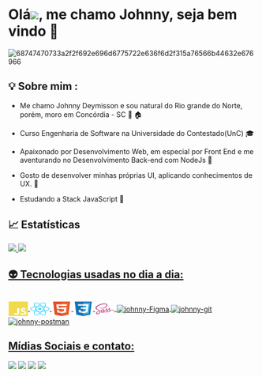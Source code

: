 # Olá<img src="https://raw.githubusercontent.com/kaueMarques/kaueMarques/master/hi.gif" width="30px">, me chamo Johnny, seja bem vindo 🎉
![68747470733a2f2f692e696d6775722e636f6d2f315a76566b44632e676966](https://user-images.githubusercontent.com/68932001/150623003-2f7afea5-fb76-45d2-99e2-d50746e2bd95.gif)


## 💡 Sobre mim :
* Me chamo Johnny Deymisson e sou natural do Rio grande do Norte, porém, moro em Concórdia - SC 📍 🏠

* Curso Engenharia de Software na Universidade do Contestado(UnC) 🎓

* Apaixonado por Desenvolvimento Web, em especial por Front End e me aventurando no Desenvolvimento Back-end com NodeJs 💚

* Gosto de desenvolver minhas próprias UI, aplicando conhecimentos de UX. 🌆

* Estudando a Stack JavaScript 🚀

## 📈 Estatísticas
 
  <a href="https://github.com/jdeymisson">
  <img height="168em" src="https://github-readme-stats.vercel.app/api?username=jdeymisson&show_icons=true&theme=highcontrast&include_all_commits=true&count_private=true"/>
  <img height="168em" src="https://github-readme-stats.vercel.app/api/top-langs/?username=jdeymisson&layout=compact&langs_count=7&theme=highcontrast"/>
 
 ## 👽 Tecnologias usadas no dia a dia: 

<div style="display: inline_block"><br>
  <img align="center" alt="johnny-Js" height="30" width="40" src="https://raw.githubusercontent.com/devicons/devicon/master/icons/javascript/javascript-plain.svg">
  <img align="center" alt="johnny-React" height="30" width="40" src="https://raw.githubusercontent.com/devicons/devicon/master/icons/react/react-original.svg">
  <img align="center" alt="johnny-HTML" height="30" width="40" src="https://raw.githubusercontent.com/devicons/devicon/master/icons/html5/html5-original.svg">
  <img align="center" alt="johnny-CSS" height="30" width="40" src="https://raw.githubusercontent.com/devicons/devicon/master/icons/css3/css3-original.svg">
  <img align="center" alt="johnny-SCSS" height="30" width="40" src="https://raw.githubusercontent.com/devicons/devicon/master/icons/sass/sass-original.svg"/> 
  <img align="center" alt="johnny-Figma" height="30" width="40" src="https://www.vectorlogo.zone/logos/figma/figma-icon.svg"/>
  <img align="center" alt="johnny-git" height="30"  width="40" src="https://www.vectorlogo.zone/logos/git-scm/git-scm-icon.svg" />
  <img align="center" alt="johnny-postman" width="30" height="30" src="https://www.vectorlogo.zone/logos/getpostman/getpostman-icon.svg" />
 
<h2>Mídias Sociais e contato:</h2>
<div> 
    <a href="https://www.linkedin.com/in/johnny-deymisson-3b223b133/" target="_blank"><img src="https://img.shields.io/badge/-LinkedIn-%230077B5?style=for-the-badge&logo=linkedin&logoColor=white" target="_blank"></a> 
   <a href="https://instagram.com/deymissonj" target="_blank"><img src="https://img.shields.io/badge/-Instagram-%23E4405F?style=for-the-badge&logo=instagram&logoColor=white" target="_blank"></a>
  <a href="https://pt-br.facebook.com/johnny.deymisson/about" target="_blank"><img src="https://img.shields.io/badge/Facebook-1877F2?style=for-the-badge&logo=facebook&logoColor=white"></a>
  <a href ="mailto:jdeymisson@gmail.com"><img src="https://img.shields.io/badge/Gmail-D14836?style=for-the-badge&logo=gmail&logoColor=white" target="_blank"></a> 
</div>
